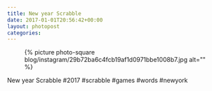 ```yaml
---
title: New year Scrabble
date: 2017-01-01T20:56:42+00:00
layout: photopost
categories:
---
```


<figure class="photo photo--square">
  {% picture photo-square blog/instagram/29b72ba6c4fcb19af1d0971bbe1008b7.jpg alt="" %}
</figure>

New year Scrabble
#2017 #scrabble #games #words #newyork
